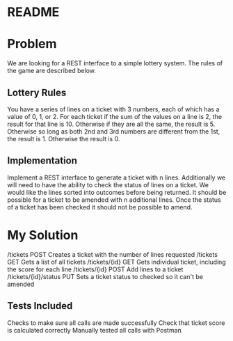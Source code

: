# README

# Problem

We are looking for a REST interface to a simple lottery system. The rules of the game are described below.

## Lottery Rules

You have a series of lines on a ticket with 3 numbers, each of which has a value of 0, 1, or 2. For each ticket if the sum of the values on a line is 2, the result for that line is 10. Otherwise if they are all the same, the result is 5. Otherwise so long as both 2nd and 3rd numbers are different from the 1st, the result is 1. Otherwise the result is 0.

## Implementation

Implement a REST interface to generate a ticket with n lines. Additionally we will need to have the ability to check the status of lines on a ticket. We would like the lines sorted into outcomes before being returned. It should be possible for a ticket to be amended with n additional lines. Once the status of a ticket has been checked it should not be possible to amend.

# My Solution

/tickets               POST Creates a ticket with the number of lines requested
/tickets               GET Gets a list of all tickets
/tickets/{id}          GET Gets individual ticket, including the score for each line
/tickets/{id}          POST Add lines to a ticket
/tickets/{id}/status   PUT Sets a ticket status to checked so it can't be amended

## Tests Included

Checks to make sure all calls are made successfully
Check that ticket score is calculated correctly
Manually tested all calls with Postman